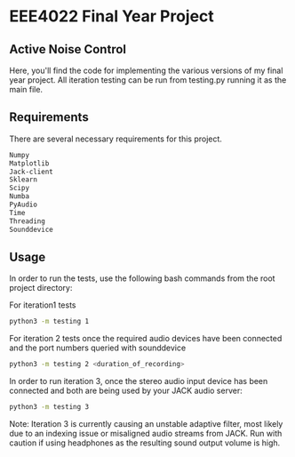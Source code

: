 # EEE4022 Final Year Project
## Active Noise Control

Here, you'll find the code for implementing the various versions of my final year project. All iteration testing can be run from testing.py running it as the main file.

## Requirements

There are several necessary requirements for this project.

```bash
Numpy
Matplotlib
Jack-client
Sklearn
Scipy
Numba
PyAudio
Time
Threading
Sounddevice
```

## Usage

In order to run the tests, use the following bash commands from the root project directory:

For iteration1 tests

```bash
python3 -m testing 1
```

For iteration 2 tests once the required audio devices have been connected and the port numbers queried with sounddevice
```bash
python3 -m testing 2 <duration_of_recording>
```

In order to run iteration 3, once the stereo audio input device has been connected and both are being used by your JACK audio server:
```bash
python3 -m testing 3
```
Note: Iteration 3 is currently causing an unstable adaptive filter, most likely due to an indexing issue or misaligned audio streams from JACK. Run with caution if using headphones as the resulting sound output volume is high.
